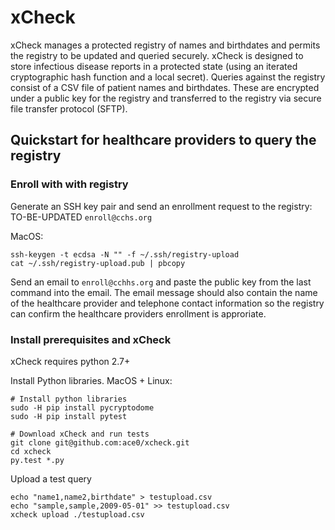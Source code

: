 # xCheck
xCheck manages a protected registry of names and birthdates and permits the registry to be updated and queried securely. xCheck is designed to store infectious disease reports in a protected state (using an iterated cryptographic hash function and a local secret). Queries against the registry consist of a CSV file of patient names and birthdates. These are encrypted under a public key for the registry and transferred to the registry via secure file transfer protocol (SFTP).

## Quickstart for healthcare providers to query the registry
### Enroll with with registry
Generate an SSH key pair and send an enrollment request to the registry: TO-BE-UPDATED `enroll@cchs.org`

MacOS:
```
ssh-keygen -t ecdsa -N "" -f ~/.ssh/registry-upload
cat ~/.ssh/registry-upload.pub | pbcopy
```

Send an email to `enroll@cchhs.org` and paste the public key from the last command into the email. The email message should also contain the name of the healthcare provider and telephone contact information so the registry can confirm the healthcare providers enrollment is approriate.

### Install prerequisites and xCheck
xCheck requires python 2.7+

Install Python libraries.
MacOS + Linux:
```
# Install python libraries
sudo -H pip install pycryptodome
sudo -H pip install pytest

# Download xCheck and run tests
git clone git@github.com:ace0/xcheck.git
cd xcheck
py.test *.py
```

Upload a test query
```
echo "name1,name2,birthdate" > testupload.csv
echo "sample,sample,2009-05-01" >> testupload.csv
xcheck upload ./testupload.csv
```

